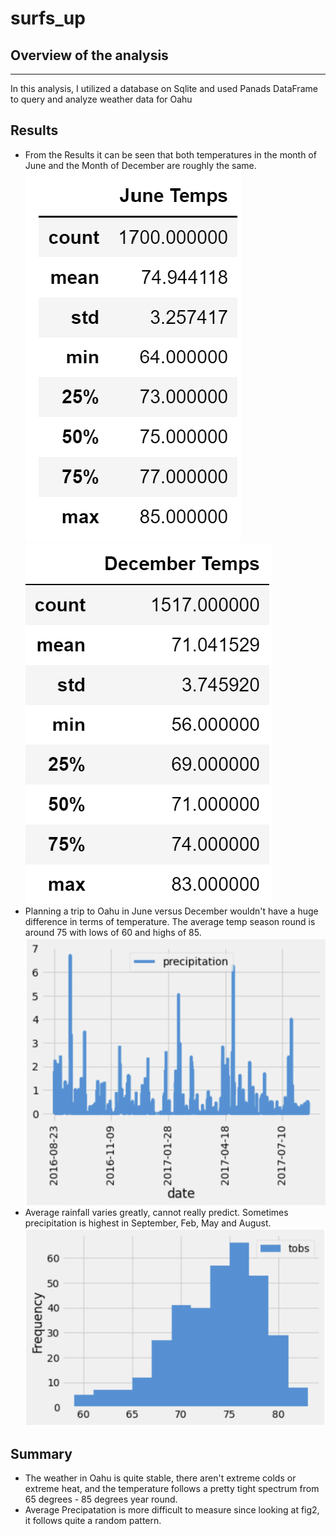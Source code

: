 # surfs_up
## Overview of the analysis
___
In this analysis, I utilized a database on Sqlite and used Panads DataFrame to query and analyze weather data for Oahu
## Results

* From the Results it can be seen that both temperatures in the month of June and the Month of December are roughly the same. 
![June Temp](Resources/june_temp.png) ![December Temp](Resources/dec_temp.png)
* Planning a trip to Oahu in June versus December wouldn't have a huge difference in terms of temperature. The average temp season round is around 75 with lows of 60 and highs of 85.
![Fig1](Resources/fig1.png)
* Average rainfall varies greatly, cannot really predict. Sometimes precipitation is highest in September, Feb, May and August.
![Fig2](Resources/fig2.png)
## Summary
* The weather in Oahu is quite stable, there aren't extreme colds or extreme heat, and the temperature follows a pretty tight spectrum from 65 degrees - 85 degrees year round.
* Average Precipatation is more difficult to measure since looking at fig2, it follows quite a random pattern. 